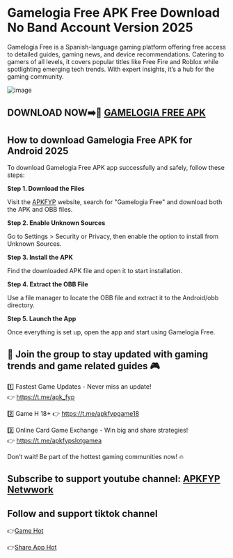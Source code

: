 # Gamelogia Free APK Free Download No Band Account Version 2025
Gamelogia Free is a Spanish-language gaming platform offering free access to detailed guides, gaming news, and device recommendations. Catering to gamers of all levels, it covers popular titles like Free Fire and Roblox while spotlighting emerging tech trends. With expert insights, it’s a hub for the gaming community.

![image](https://github.com/user-attachments/assets/113ace1e-a906-4137-9c7d-2cc98c04961b)


## DOWNLOAD NOW➡️📱 [GAMELOGIA FREE APK](https://bom.so/yHwsfl)
## How to download Gamelogia Free APK for Android 2025
To download Gamelogia Free APK app successfully and safely, follow these steps:

**Step 1. Download the Files**

Visit the [APKFYP](https://apkfyp.com/) website, search for "Gamelogia Free" and download both the APK and OBB files.

**Step 2. Enable Unknown Sources**

Go to Settings > Security or Privacy, then enable the option to install from Unknown Sources.

**Step 3. Install the APK**

Find the downloaded APK file and open it to start installation.

**Step 4. Extract the OBB File**

Use a file manager to locate the OBB file and extract it to the Android/obb directory.

**Step 5. Launch the App**

Once everything is set up, open the app and start using Gamelogia Free.

## 🚀 Join the group to stay updated with gaming trends and game related guides 🎮  

1️⃣ Fastest Game Updates - Never miss an update!  
👉 https://t.me/apk_fyp  

2️⃣ Game H 18+ 
👉 https://t.me/apkfypgame18  

3️⃣ Online Card Game Exchange - Win big and share strategies!  
👉 https://t.me/apkfypslotgamea 

Don’t wait! Be part of the hottest gaming communities now! 🔥
## Subscribe to support youtube channel: [APKFYP Netwwork](https://www.youtube.com/@apkfypnetwork)
## Follow and support tiktok channel
👉[Game Hot](https://www.tiktok.com/@honggamehot)

👉[Share App Hot](https://www.tiktok.com/@share.app.hot)
